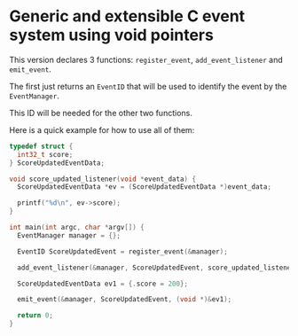 # Generic and extensible C event system using void pointers

This version declares 3 functions: `register_event`, `add_event_listener` and `emit_event`.

The first just returns an `EventID` that will be used to identify the event by the `EventManager`.

This ID will be needed for the other two functions.

Here is a quick example for how to use all of them:

```c
typedef struct {
  int32_t score;
} ScoreUpdatedEventData;

void score_updated_listener(void *event_data) {
  ScoreUpdatedEventData *ev = (ScoreUpdatedEventData *)event_data;

  printf("%d\n", ev->score);
}

int main(int argc, char *argv[]) {
  EventManager manager = {};

  EventID ScoreUpdatedEvent = register_event(&manager);

  add_event_listener(&manager, ScoreUpdatedEvent, score_updated_listener);

  ScoreUpdatedEventData ev1 = {.score = 200};

  emit_event(&manager, ScoreUpdatedEvent, (void *)&ev1);

  return 0;
}
```
